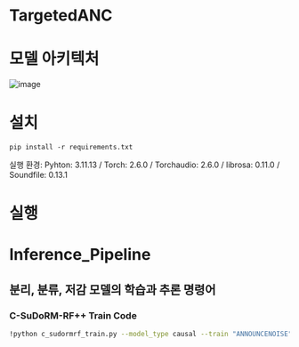 # TargetedANC



# 모델 아키텍처
![image](https://github.com/user-attachments/assets/4b1b942b-d494-4a87-baa0-9376238e0d46)

# 설치
```
pip install -r requirements.txt
```

실행 환경: Pyhton: 3.11.13 / Torch: 2.6.0 / Torchaudio: 2.6.0 / librosa: 0.11.0 / Soundfile: 0.13.1

# 실행



# Inference_Pipeline
## 분리, 분류, 저감 모델의 학습과 추론 명령어

### C-SuDoRM-RF++ Train Code
```bash
!python c_sudormrf_train.py --model_type causal --train "ANNOUNCENOISE" --val "ANNOUNCENOISE" --test "ANNOUNCENOISE" --n_channels 1 -fs 16000 --batch_size 8 --n_epochs 200 --audio_timelength 4. --enc_kernel_size 21 --enc_num_basis 256 --in_channels 512 --out_channels 256 --num_blocks 18 -lr 0.001 --divide_lr_by 3. --patience 10 --early_stop_patience 30 --upsampling_depth 5 --max_num_sources 2 --min_num_sources 2 --zero_pad_audio --normalize_audio -cad 0 --n_jobs 4 -clp /content/drive/MyDrive/inference_pipeline/C_SudoRM_RF/checkpoints

